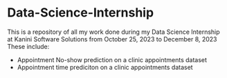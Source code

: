 # Data-Science-Internship
This is a repository of all my work done during my Data Science Internship at Kanini Software Solutions from October 25, 2023 to December 8, 2023
These include:
- Appointment No-show prediction on a clinic appointments dataset
- Appointment time prediciton on a clinic appointments dataset
